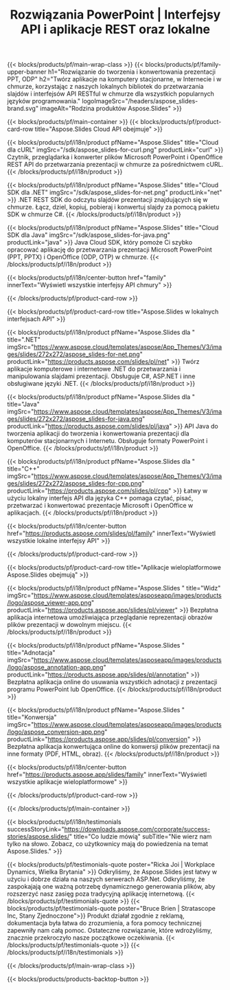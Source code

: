 ﻿---
title: Rozwiązania PowerPoint | Interfejsy API i aplikacje REST oraz lokalne
description: Twórz aplikacje na komputery stacjonarne, w Internecie i w chmurze, korzystając z naszych lokalnych bibliotek do przetwarzania slajdów i interfejsów API RESTful w chmurze dla wszystkich popularnych języków programowania
weight: 130
family: slides
---

{{< blocks/products/pf/main-wrap-class >}}
{{< blocks/products/pf/family-upper-banner h1="Rozwiązanie do tworzenia i konwertowania prezentacji PPT, ODP" h2="Twórz aplikacje na komputery stacjonarne, w Internecie i w chmurze, korzystając z naszych lokalnych bibliotek do przetwarzania slajdów i interfejsów API RESTful w chmurze dla wszystkich popularnych języków programowania." logoImageSrc="/headers/aspose_slides-brand.svg" imageAlt="Rodzina produktów Aspose.Slides" >}}

{{< blocks/products/pf/main-container >}}
{{< blocks/products/pf/product-card-row title="Aspose.Slides Cloud API obejmuje" >}}

{{< blocks/products/pf/i18n/product pfName="Aspose.Slides" title="Cloud dla cURL" imgSrc="/sdk/aspose_slides-for-curl.png" productLink="curl" >}}
Czytnik, przeglądarka i konwerter plików Microsoft PowerPoint i OpenOffice REST API do przetwarzania prezentacji w chmurze za pośrednictwem cURL.
{{< /blocks/products/pf/i18n/product >}}

{{< blocks/products/pf/i18n/product pfName="Aspose.Slides" title="Cloud SDK dla .NET" imgSrc="/sdk/aspose_slides-for-net.png" productLink="net" >}}
.NET REST SDK do odczytu slajdów prezentacji znajdujących się w chmurze. Łącz, dziel, kopiuj, pobieraj i konwertuj slajdy za pomocą pakietu SDK w chmurze C#.
{{< /blocks/products/pf/i18n/product >}}

{{< blocks/products/pf/i18n/product pfName="Aspose.Slides" title="Cloud SDK dla Java" imgSrc="/sdk/aspose_slides-for-java.png" productLink="java" >}}
Java Cloud SDK, który pomoże Ci szybko opracować aplikację do przetwarzania prezentacji Microsoft PowerPoint (PPT, PPTX) i OpenOffice (ODP, OTP) w chmurze.
{{< /blocks/products/pf/i18n/product >}}

{{< blocks/products/pf/i18n/center-button href="family" innerText="Wyświetl wszystkie interfejsy API chmury" >}}

{{< /blocks/products/pf/product-card-row >}}

{{< blocks/products/pf/product-card-row title="Aspose.Slides w lokalnych interfejsach API" >}}

{{< blocks/products/pf/i18n/product pfName="Aspose.Slides dla " title=".NET" imgSrc="https://www.aspose.cloud/templates/aspose/App_Themes/V3/images/slides/272x272/aspose_slides-for-net.png" productLink="https://products.aspose.com/slides/pl/net" >}}
Twórz aplikacje komputerowe i internetowe .NET do przetwarzania i manipulowania slajdami prezentacji. Obsługuje C#, ASP.NET i inne obsługiwane języki .NET.
{{< /blocks/products/pf/i18n/product >}}

{{< blocks/products/pf/i18n/product pfName="Aspose.Slides dla " title="Java" imgSrc="https://www.aspose.cloud/templates/aspose/App_Themes/V3/images/slides/272x272/aspose_slides-for-java.png" productLink="https://products.aspose.com/slides/pl/java" >}}
API Java do tworzenia aplikacji do tworzenia i konwertowania prezentacji dla komputerów stacjonarnych i Internetu. Obsługuje formaty PowerPoint i OpenOffice.
{{< /blocks/products/pf/i18n/product >}}

{{< blocks/products/pf/i18n/product pfName="Aspose.Slides dla " title="C++" imgSrc="https://www.aspose.cloud/templates/aspose/App_Themes/V3/images/slides/272x272/aspose_slides-for-cpp.png" productLink="https://products.aspose.com/slides/pl/cpp" >}}
Łatwy w użyciu lokalny interfejs API dla języka C++ pomaga czytać, pisać, przetwarzać i konwertować prezentacje Microsoft i OpenOffice w aplikacjach.
{{< /blocks/products/pf/i18n/product >}}

{{< blocks/products/pf/i18n/center-button href="https://products.aspose.com/slides/pl/family" innerText="Wyświetl wszystkie lokalne interfejsy API" >}}

{{< /blocks/products/pf/product-card-row >}}

{{< blocks/products/pf/product-card-row title="Aplikacje wieloplatformowe Aspose.Slides obejmują" >}}

{{< blocks/products/pf/i18n/product pfName="Aspose.Slides " title="Widz" imgSrc="https://www.aspose.cloud/templates/asposeapp/images/products/logo/aspose_viewer-app.png" productLink="https://products.aspose.app/slides/pl/viewer" >}}
Bezpłatna aplikacja internetowa umożliwiająca przeglądanie reprezentacji obrazów plików prezentacji w dowolnym miejscu.
{{< /blocks/products/pf/i18n/product >}}

{{< blocks/products/pf/i18n/product pfName="Aspose.Slides " title="Adnotacja" imgSrc="https://www.aspose.cloud/templates/asposeapp/images/products/logo/aspose_annotation-app.png" productLink="https://products.aspose.app/slides/pl/annotation" >}}
Bezpłatna aplikacja online do usuwania wszystkich adnotacji z prezentacji programu PowerPoint lub OpenOffice.
{{< /blocks/products/pf/i18n/product >}}

{{< blocks/products/pf/i18n/product pfName="Aspose.Slides " title="Konwersja" imgSrc="https://www.aspose.cloud/templates/asposeapp/images/products/logo/aspose_conversion-app.png" productLink="https://products.aspose.app/slides/pl/conversion" >}}
Bezpłatna aplikacja konwertująca online do konwersji plików prezentacji na inne formaty (PDF, HTML, obraz).
{{< /blocks/products/pf/i18n/product >}}

{{< blocks/products/pf/i18n/center-button href="https://products.aspose.app/slides/family" innerText="Wyświetl wszystkie aplikacje wieloplatformowe" >}}

{{< /blocks/products/pf/product-card-row >}}


{{< /blocks/products/pf/main-container >}}

{{< blocks/products/pf/i18n/testimonials successStoryLink="https://downloads.aspose.com/corporate/success-stories/aspose.slides/" title="Co ludzie mówią" subTitle="Nie wierz nam tylko na słowo. Zobacz, co użytkownicy mają do powiedzenia na temat Aspose.Slides." >}}

{{< blocks/products/pf/testimonials-quote poster="Ricka Joi | Workplace Dynamics, Wielka Brytania" >}}
Odkryliśmy, że Aspose.Slides jest łatwy w użyciu i dobrze działa na naszych serwerach ASP.Net. Odkryliśmy, że zaspokajają one ważną potrzebę dynamicznego generowania plików, aby rozszerzyć nasz zasięg poza tradycyjną aplikację internetową.
{{< /blocks/products/pf/testimonials-quote >}}
{{< blocks/products/pf/testimonials-quote poster="Bruce Brien | Stratascope Inc, Stany Zjednoczone">}}
Produkt działał zgodnie z reklamą, dokumentacja była łatwa do zrozumienia, a fora pomocy technicznej zapewniły nam całą pomoc. Ostateczne rozwiązanie, które wdrożyliśmy, znacznie przekroczyło nasze początkowe oczekiwania.
{{< /blocks/products/pf/testimonials-quote >}}
{{< /blocks/products/pf/i18n/testimonials >}}

{{< /blocks/products/pf/main-wrap-class >}}

{{< blocks/products/products-backtop-button >}}